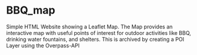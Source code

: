 # BBQ_map
Simple HTML Website showing a Leaflet Map. The Map provides an interactive map with useful points of interest for outdoor activities like BBQ, drinking water fountains, and shelters. This is archived by creating a POI Layer using the Overpass-API